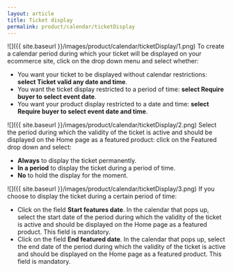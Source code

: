 ```yaml
---
layout: article
title: Ticket display
permalink: product/calendar/ticketDisplay
---
```

![]({{ site.baseurl }}/images/product/calendar/ticketDisplay/1.png)
To create a calendar period during which your ticket will be displayed on your ecommerce site, click on the drop down menu and select whether:

* You want your ticket to be displayed without calendar restrictions: **select Ticket valid any date and time**.
* You want the ticket display restricted to a period of time: **select Require buyer to select event date**.
* You want your product display restricted to a date and time: **select Require buyer to select event date and time**.

![]({{ site.baseurl }}/images/product/calendar/ticketDisplay/2.png)
Select the period during which the validity of the ticket is active and should be displayed on the Home page as a featured product: click on the Featured drop down and select:

* **Always** to display the ticket permanently.
* **In a period** to display the ticket during a period of time.
* **No** to hold the display for the moment.

![]({{ site.baseurl }}/images/product/calendar/ticketDisplay/3.png)
If you choose to display the ticket during a certain period of time:

* Click on the field **Start features date**. In the calendar that pops up, select the start date of the period during which the validity of the ticket is active and should be displayed on the Home page as a featured product. This field is mandatory.
* Click on the field **End featured date**. In the calendar that pops up, select the end date of the period during which the validity of the ticket is active and should be displayed on the Home page as a featured product. This field is mandatory.
